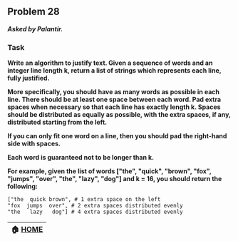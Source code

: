 ## Problem 28
***Asked by Palantir.***
### Task
**Write an algorithm to justify text. Given a sequence of words and an integer line length k, return a list of strings which represents each line, fully justified.**

**More specifically, you should have as many words as possible in each line. There should be at least one space between each word. Pad extra spaces when necessary so that each line has exactly length k. Spaces should be distributed as equally as possible, with the extra spaces, if any, distributed starting from the left.**

**If you can only fit one word on a line, then you should pad the right-hand side with spaces.**

**Each word is guaranteed not to be longer than k.**

**For example, given the list of words ["the", "quick", "brown", "fox", "jumps", "over", "the", "lazy", "dog"] and k = 16, you should return the following:**
```
["the  quick brown", # 1 extra space on the left
"fox  jumps  over", # 2 extra spaces distributed evenly
"the   lazy   dog"] # 4 extra spaces distributed evenly
```

|**:house: [HOME](https://github.com/theInvincible/Daily-Coding-Problem/)**|
|--------------------------------------------------------------------------|
